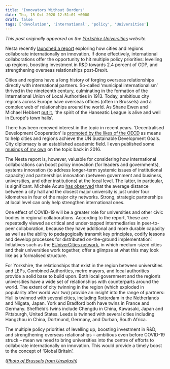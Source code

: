 ```yaml
---
title: 'Innovators Without Borders'
date: Thu, 15 Oct 2020 12:51:01 +0000
draft: false
tags: ['devolution', 'international', 'policy', 'Universities']
---
```


_This post originally appeared on the [Yorkshire Universities](https://yorkshireuniversities.ac.uk/2020/10/15/innovators-without-borders/) website._

Nesta recently [launched a report](https://www.nesta.org.uk/report/network-effects/) exploring how cities and regions collaborate internationally on innovation. If done effectively, international collaborations offer the opportunity to hit multiple policy priorities: levelling up regions, boosting investment in R&D towards 2.4 percent of GDP, and strengthening overseas relationships post-Brexit.

Cities and regions have a long history of forging overseas relationships directly with international partners. So-called ‘municipal internationalism’ thrived in the nineteenth century, culminating in the formation of the International Union of Local Authorities in 1913. Today, ambitious city regions across Europe have overseas offices (often in Brussels) and a complex web of relationships around the world. As Shane Ewen and Michael Hebbert [put it](https://journals.sagepub.com/doi/10.1068/c0640), ‘the spirit of the Hanseatic League is alive and well in Europe's town halls’.

There has been renewed interest in the topic in recent years. ‘Decentralised Development Cooperation’ is [promoted by the likes of the OECD](https://oecd-development-matters.org/2019/12/09/helping-cities-and-regions-achieve-the-sdgs-partnering-for-decentralised-development-co-operation/) as means to help cities and regions achieve the UN Sustainable Development Goals. City diplomacy is an established academic field. I even published some [musings of my own](https://jcransom.com/2016/05/20/interregional-relations/) on the topic back in 2016.

The Nesta report is, however, valuable for considering how international collaborations can boost policy innovation (for leaders and governments), systems innovation (to address longer-term systemic issues of institutional capacity) and partnerships innovation (between government and business, universities, and other institutions) at the local level. The latter, in particular, is significant. Michele Acuto [has observed](https://www.nature.com/news/give-cities-a-seat-at-the-top-table-1.20668) that the average distance between a city hall and the closest major university is just under four kilometres in four of the major city networks. Strong, strategic partnerships at local level can only help strengthen international ones.

One effect of COVID-19 will be a greater role for universities and other civic bodies in regional collaborations. According to the report, ‘these are repeatedly viewed as critical and under-tapped intermediaries in peer-to-peer collaboration, because they have additional and more durable capacity as well as the ability to pedagogically transmit key principles, codify lessons and develop processes for distributed on-the-ground implementation’. Initiatives such as the [EUniverCities network](http://eunivercitiesnetwork.com/), in which medium-sized cities and their universities work together, offer a glimpse at what this may look like as a formalised structure.

For Yorkshire, the relationships that exist in the region between universities and LEPs, Combined Authorities, metro mayors, and local authorities provide a solid base to build upon. Both local government and the region’s universities have a wide set of relationships with counterparts around the world. The extent of city twinning in the region (which exploded in popularity after world war two) provide an insight into the range of partners: Hull is twinned with several cities, including Rotterdam in the Netherlands and Niigata, Japan. York and Bradford both have twins in France and Germany. Sheffield’s twins include Chengdu in China, Kawasaki, Japan and Pittsburgh, United States. Leeds is twinned with several cities including Hangzhou in China, Dortmund, Germany, and Durban, South Africa.

The multiple policy priorities of levelling up, boosting investment in R&D, and strengthening overseas relationships – ambitious even before COVID-19 struck – mean we need to bring universities into the centre of efforts to collaborate internationally on innovation. This would provide a timely boost to the concept of ‘Global Britain’.

_([Photo of Brussels from Unsplash](https://unsplash.com/photos/7ESFh7mz0es))_